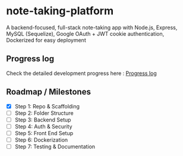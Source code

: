 # note-taking-platform

A backend-focused, full-stack note-taking app with Node.js, Express, MySQL (Sequelize), Google OAuth + JWT cookie authentication, Dockerized for easy deployment

## Progress log

Check the detailed development progress here : [Progress log](./docs/progress.md)

## Roadmap / Milestones

- [x] Step 1: Repo & Scaffolding
- [ ] Step 2: Folder Structure
- [ ] Step 3: Backend Setup
- [ ] Step 4: Auth & Security
- [ ] Step 5: Front End Setup
- [ ] Step 6: Dockerization
- [ ] Step 7: Testing & Documentation
